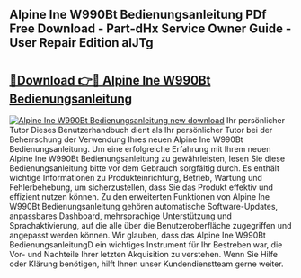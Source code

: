 ## Alpine Ine W990Bt Bedienungsanleitung PDf Free Download - Part-dHx Service Owner Guide - User Repair Edition aIJTg

# <h2><a href="http://df3jrf.blite.top/?on=Alpine+Ine+W990Bt+Bedienungsanleitung">🔗Download 👉🔴 Alpine Ine W990Bt Bedienungsanleitung</a></h2>

[![Alpine Ine W990Bt Bedienungsanleitung new download](https://i.imgur.com/lujVjoI.png)](http://df3jrf.blite.top/?on=Alpine+Ine+W990Bt+Bedienungsanleitung)
Ihr persönlicher Tutor Dieses Benutzerhandbuch dient als Ihr persönlicher Tutor bei der Beherrschung der Verwendung Ihres neuen Alpine Ine W990Bt Bedienungsanleitung. Um eine erfolgreiche Erfahrung mit Ihrem neuen Alpine Ine W990Bt Bedienungsanleitung zu gewährleisten, lesen Sie diese Bedienungsanleitung bitte vor dem Gebrauch sorgfältig durch. Es enthält wichtige Informationen zu Produkteinrichtung, Betrieb, Wartung und Fehlerbehebung, um sicherzustellen, dass Sie das Produkt effektiv und effizient nutzen können. Zu den erweiterten Funktionen von Alpine Ine W990Bt Bedienungsanleitung gehören automatische Software-Updates, anpassbares Dashboard, mehrsprachige Unterstützung und Sprachaktivierung, auf die alle über die Benutzeroberfläche zugegriffen und angepasst werden können. Wir glauben, dass das Alpine Ine W990Bt BedienungsanleitungD ein wichtiges Instrument für Ihr Bestreben war, die Vor- und Nachteile Ihrer letzten Akquisition zu verstehen. Wenn Sie Hilfe oder Klärung benötigen, hilft Ihnen unser Kundendienstteam gerne weiter.
